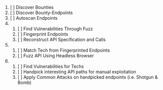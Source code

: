 
1) [ ] Discover Bounties
2) [ ] Discover Bounty-Endpoints
3) [ ] Autoscan Endpoints
4)
    1) [ ] Find Vulnerabilities Through Fuzz
    2) [ ] Fingerprint Endpoints
    3) [ ] Reconstruct API Specification and Calls
5)
    1) [ ] Match Tech from Fingerprinted Endpoints
    2) [ ] Fuzz API Using Headless Browser
6)
    1) [ ] Find Vulnerabilities for Techs
    2) [ ] Handpick interesting API paths for manual exploitation
    3) [ ] Apply Common Attacks on handpicked endpoints (i.e. Shotgun & Bomb)